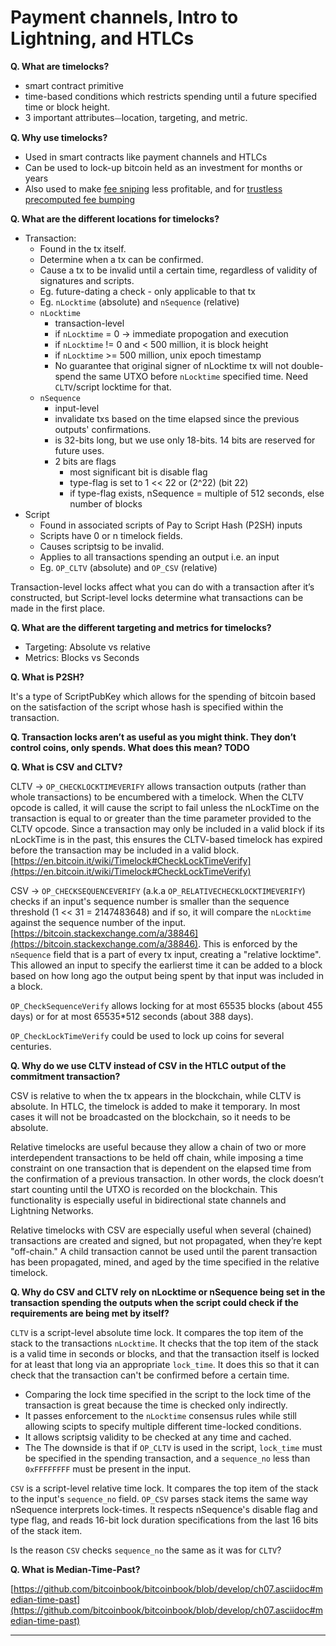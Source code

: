 # Payment channels, Intro to Lightning, and HTLCs

**Q. What are timelocks?**
- smart contract primitive
- time-based conditions which restricts spending until a future specified time or block height.
- 3 important attributes⏤location, targeting, and metric.

**Q. Why use timelocks?**
- Used in smart contracts like payment channels and HTLCs
- Can be used to lock-up bitcoin held as an investment for months or years
- Also used to make [fee sniping](https://en.bitcoin.it/wiki/Fee_sniping) less profitable, and for [trustless precomputed fee bumping](https://en.bitcoin.it/wiki/Techniques_to_reduce_transaction_fees#Pre-computed_fee_bumping)

**Q. What are the different locations for timelocks?**
- Transaction: 
	- Found in the tx itself.
	- Determine when a tx can be confirmed.
	- Cause a tx to be invalid until a certain time, regardless of validity of signatures and scripts.
	- Eg. future-dating a check - only applicable to that tx
	- Eg. `nLocktime` (absolute) and `nSequence` (relative)
	- `nLocktime`
		- transaction-level
		- if `nLocktime` = 0 -> immediate propogation and execution
		- if `nLocktime` != 0 and < 500 million, it is block height
		- if `nLocktime` >= 500 million, unix epoch timestamp
		- No guarantee that original signer of nLocktime tx will not double-spend the same UTXO before `nLocktime` specified time. Need `CLTV`/script locktime for that.
	- `nSequence`
		- input-level
		- invalidate txs based on the time elapsed since the previous outputs' confirmations.
		- is 32-bits long, but we use only 18-bits. 14 bits are reserved for future uses.
		- 2 bits are flags
			- most significant bit is disable flag
			- type-flag is set to 1 << 22 or (2^22) (bit 22)
			- if type-flag exists, nSequence = multiple of 512 seconds, else number of blocks
- Script
	- Found in associated scripts of Pay to Script Hash (P2SH) inputs
	- Scripts have 0 or n timelock fields.
	- Causes scriptsig to be invalid. 
	- Applies to all transactions spending an output i.e. an input
	- Eg. `OP_CLTV` (absolute) and `OP_CSV` (relative)

Transaction-level locks affect what you can do with a transaction after it’s constructed, but Script-level locks determine what transactions can be made in the first place.

**Q. What are the different targeting and metrics for timelocks?**

- Targeting: Absolute vs relative
- Metrics: Blocks vs Seconds

**Q. What is P2SH?**

It's a type of ScriptPubKey which allows for the spending of bitcoin based on the satisfaction of the script whose hash is specified within the transaction.

**Q. Transaction locks aren’t as useful as you might think. They don’t control coins, only spends. What does this mean? TODO**

**Q. What is CSV and CLTV?**

CLTV -> `OP_CHECKLOCKTIMEVERIFY` allows transaction outputs (rather than whole transactions) to be encumbered with a timelock. When the CLTV opcode is called, it will cause the script to fail unless the nLockTime on the transaction is equal to or greater than the time parameter provided to the CLTV opcode. Since a transaction may only be included in a valid block if its nLockTime is in the past, this ensures the CLTV-based timelock has expired before the transaction may be included in a valid block. [https://en.bitcoin.it/wiki/Timelock#CheckLockTimeVerify](https://en.bitcoin.it/wiki/Timelock#CheckLockTimeVerify)

CSV -> `OP_CHECKSEQUENCEVERIFY` (a.k.a `OP_RELATIVECHECKLOCKTIMEVERIFY`) checks if an input's sequence  number is smaller than the sequence threshold (1 << 31 = 2147483648) and if so, it will compare the `nLocktime` against the sequence number of the input. [https://bitcoin.stackexchange.com/a/38846](https://bitcoin.stackexchange.com/a/38846). This is enforced by the `nSequence` field that is a part of every tx input, creating a "relative locktime". This allowed an input to specify the earlierst time it can be added to a block based on how long ago the output being spent by that input was included in a block.


`OP_CheckSequenceVerify` allows locking for at most 65535 blocks (about 455 days) or for at most 65535\*512 seconds (about 388 days). 

`OP_CheckLockTimeVerify` could be used to lock up coins for several centuries.

**Q. Why do we use CLTV instead of CSV in the HTLC output of the commitment transaction?**

CSV is relative to when the tx appears in the blockchain, while CLTV is absolute. In HTLC, the timelock is added to make it temporary. In most cases it will not be broadcasted on the blockchain, so it needs to be absolute.

Relative timelocks are useful because they allow a chain of two or more interdependent transactions to be held off chain, while imposing a time constraint on one transaction that is dependent on the elapsed time from the confirmation of a previous transaction. In other words, the clock doesn’t start counting until the UTXO is recorded on the blockchain. This functionality is especially useful in bidirectional state channels and Lightning Networks.

Relative timelocks with CSV are especially useful when several (chained) transactions are created and signed, but not propagated, when they’re kept "off-chain." A child transaction cannot be used until the parent transaction has been propagated, mined, and aged by the time specified in the relative timelock.

**Q. Why do CSV and CLTV rely on nLocktime or nSequence being
set in the transaction spending the outputs when the script could
check if the requirements are being met by itself?**

`CLTV` is a script-level absolute time lock. It compares the top item of the stack to the transactions `nLocktime`. It checks that the top item of the stack is a valid time in seconds or blocks, and that the transaction itself is locked for at least that long via an appropriate `lock_time`. It does this so that it can check that the transaction can't be confirmed before a certain time.
- Comparing the lock time specified in the script to the lock time of the transaction is great because the time is checked only indirectly.
- It passes enforcement to the `nLocktime` consensus rules while still allowing scipts to specify multiple different time-locked conditions.
- It allows scriptsig validity to be checked at any time and cached.
- The The downside is that if `OP_CLTV` is used in the script, `lock_time` must be specified in the spending transaction, and a `sequence_no` less than `0xFFFFFFFF` must be present in the input.

`CSV` is a script-level relative time lock. It compares the top item of the stack to the input's `sequence_no` field. `OP_CSV` parses stack items the same way nSequence interprets lock-times. It respects nSequence's disable flag and type flag, and reads 16-bit lock duration specifications from the last 16 bits of the stack item. 

Is the reason `CSV` checks `sequence_no` the same as it was for `CLTV`?

**Q. What is Median-Time-Past?**

[https://github.com/bitcoinbook/bitcoinbook/blob/develop/ch07.asciidoc#median-time-past](https://github.com/bitcoinbook/bitcoinbook/blob/develop/ch07.asciidoc#median-time-past)


----

